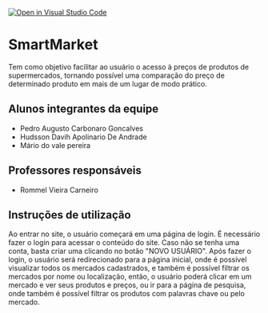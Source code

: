 [![Open in Visual Studio Code](https://classroom.github.com/assets/open-in-vscode-f059dc9a6f8d3a56e377f745f24479a46679e63a5d9fe6f495e02850cd0d8118.svg)](https://classroom.github.com/online_ide?assignment_repo_id=452721&assignment_repo_type=GroupAssignmentRepo)

# SmartMarket

Tem como objetivo facilitar ao usuário o acesso à preços de produtos de supermercados, tornando possível uma comparação do preço de determinado produto em mais de um lugar de modo prático.

## Alunos integrantes da equipe

* Pedro Augusto Carbonaro Goncalves
* Hudsson Davih Apolinario De Andrade
* Mário do vale pereira

## Professores responsáveis

* Rommel Vieira Carneiro

## Instruções de utilização

Ao entrar no site, o usuário começará em uma página de login. É necessário fazer o login para acessar o conteúdo do site. Caso não se tenha uma conta, basta criar uma clicando no botão "NOVO USUÁRIO". Após fazer o login, o usuário será redirecionado para a página inicial, onde é possível visualizar todos os mercados cadastrados, e também é possível filtrar os mercados por nome ou localização, então, o usuário poderá clicar em um mercado e ver seus produtos e preços, ou ir para a página de pesquisa, onde também é possível filtrar os produtos com palavras chave ou pelo mercado.
